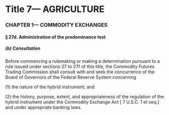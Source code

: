 
# Title 7— AGRICULTURE
### CHAPTER 1— COMMODITY EXCHANGES
#### § 27d. Administration of the predominance test
##### (b) Consultation

Before commencing a rulemaking or making a determination pursuant to a rule issued under sections 27 to 27f of this title, the Commodity Futures Trading Commission shall consult with and seek the concurrence of the Board of Governors of the Federal Reserve System concerning

(1) the nature of the hybrid instrument; and

(2) the history, purpose, extent, and appropriateness of the regulation of the hybrid instrument under the Commodity Exchange Act [ 7 U.S.C. 1 et seq.] and under appropriate banking laws.
